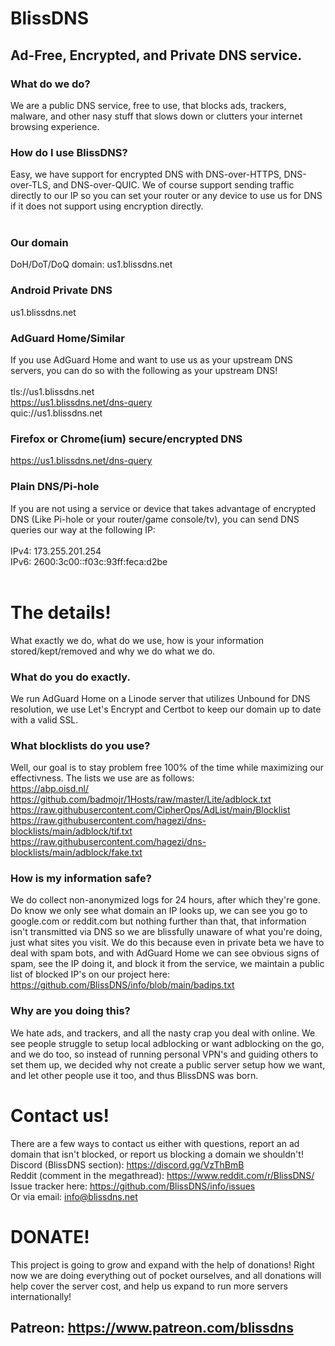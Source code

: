 # BlissDNS <br>
## Ad-Free, Encrypted, and Private DNS service. <br>
### What do we do? <br>
We are a public DNS service, free to use, that blocks ads, trackers, malware, and other nasy stuff that slows down or clutters your internet browsing experience. <br>
### How do I use BlissDNS? <br>
Easy, we have support for encrypted DNS with DNS-over-HTTPS, DNS-over-TLS, and DNS-over-QUIC. We of course support sending traffic directly to our IP so you can set your router or any device to use us for DNS if it does not support using encryption directly. <br><br>
### Our domain
DoH/DoT/DoQ domain: us1.blissdns.net <br>
### Android Private DNS
us1.blissdns.net
### AdGuard Home/Similar
If you use AdGuard Home and want to use us as your upstream DNS servers, you can do so with the following as your upstream DNS! <br><br>
tls://us1.blissdns.net <br>
https://us1.blissdns.net/dns-query <br>
quic://us1.blissdns.net <br>
### Firefox or Chrome(ium) secure/encrypted DNS
https://us1.blissdns.net/dns-query
### Plain DNS/Pi-hole
If you are not using a service or device that takes advantage of encrypted DNS (Like Pi-hole or your router/game console/tv), you can send DNS queries our way at the following IP: <br><br>
IPv4: 173.255.201.254 <br>
IPv6: 2600:3c00::f03c:93ff:feca:d2be <br>
<br>
# The details!
What exactly we do, what do we use, how is your information stored/kept/removed and why we do what we do.
### What do you do exactly.
We run AdGuard Home on a Linode server that utilizes Unbound for DNS resolution, we use Let's Encrypt and Certbot to keep our domain up to date with a valid SSL. <br>
### What blocklists do you use?
Well, our goal is to stay problem free 100% of the time while maximizing our effectivness. The lists we use are as follows: <br>
https://abp.oisd.nl/ <br>
https://github.com/badmojr/1Hosts/raw/master/Lite/adblock.txt <br>
https://raw.githubusercontent.com/CipherOps/AdList/main/Blocklist <br>
https://raw.githubusercontent.com/hagezi/dns-blocklists/main/adblock/tif.txt <br>
https://raw.githubusercontent.com/hagezi/dns-blocklists/main/adblock/fake.txt <br>
### How is my information safe?
We do collect non-anonymized logs for 24 hours, after which they're gone. Do know we only see what domain an IP looks up, we can see you go to google.com or reddit.com but nothing further than that, that information isn't transmitted via DNS so we are blissfully unaware of what you're doing, just what sites you visit. We do this because even in private beta we have to deal with spam bots, and with AdGuard Home we can see obvious signs of spam, see the IP doing it, and block it from the service, we maintain a public list of blocked IP's on our project here: https://github.com/BlissDNS/info/blob/main/badips.txt 
### Why are you doing this?
We hate ads, and trackers, and all the nasty crap you deal with online. We see people struggle to setup local adblocking or want adblocking on the go, and we do too, so instead of running personal VPN's and guiding others to set them up, we decided why not create a public server setup how we want, and let other people use it too, and thus BlissDNS was born.
# Contact us!
There are a few ways to contact us either with questions, report an ad domain that isn't blocked, or report us blocking a domain we shouldn't! <br>
Discord (BlissDNS section): https://discord.gg/VzThBmB <br>
Reddit (comment in the megathread): https://www.reddit.com/r/BlissDNS/ <br>
Issue tracker here: https://github.com/BlissDNS/info/issues <br>
Or via email: info@blissdns.net
# DONATE!
This project is going to grow and expand with the help of donations! Right now we are doing everything out of pocket ourselves, and all donations will help cover the server cost, and help us expand to run more servers internationally!
## Patreon: https://www.patreon.com/blissdns
